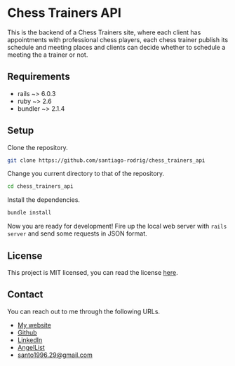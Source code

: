 # Chess Trainers API

This is the backend of a Chess Trainers site, where each client has
appointments with professional chess players, each chess trainer
publish its schedule and meeting places and clients can decide
whether to schedule a meeting the a trainer or not.

## Requirements

- rails ~> 6.0.3
- ruby ~> 2.6
- bundler ~> 2.1.4

## Setup

Clone the repository.

```zsh
git clone https://github.com/santiago-rodrig/chess_trainers_api
```

Change you current directory to that of the repository.

```zsh
cd chess_trainers_api
```

Install the dependencies.

```zsh
bundle install
```

Now you are ready for development! Fire up the local web server with `rails server` and
send some requests in JSON format.

## License

This project is MIT licensed, you can read the license [here](./LICENSE).

## Contact

You can reach out to me through the following URLs.

- [My website](https://santiagorodriguez.dev)
- [Github](https://github.com/santiago-rodrig)
- [LinkedIn](https://www.linkedin.com/in/santiago-andres-rodriguez-marquez/)
- [AngelList](https://angel.co/u/santiago-andres-rodriguez-marquez)
- [santo1996.29@gmail.com](mailto:santo1996.29@gmail.com)

